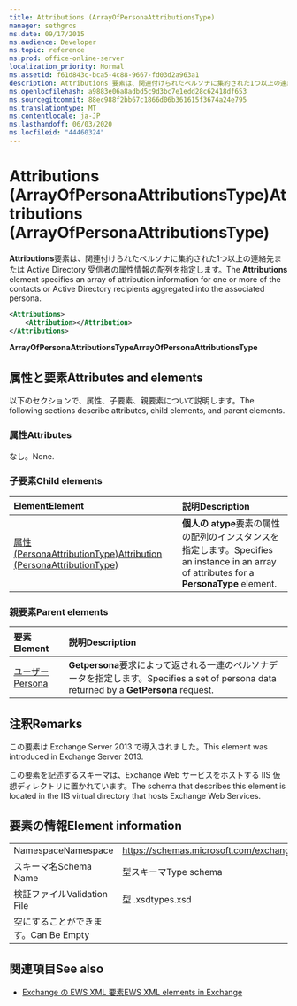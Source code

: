 ```yaml
---
title: Attributions (ArrayOfPersonaAttributionsType)
manager: sethgros
ms.date: 09/17/2015
ms.audience: Developer
ms.topic: reference
ms.prod: office-online-server
localization_priority: Normal
ms.assetid: f61d843c-bca5-4c88-9667-fd03d2a963a1
description: Attributions 要素は、関連付けられたペルソナに集約された1つ以上の連絡先または Active Directory 受信者の属性情報の配列を指定します。
ms.openlocfilehash: a9883e06a8adbd5c9d3bc7e1edd28c62418df653
ms.sourcegitcommit: 88ec988f2bb67c1866d06b361615f3674a24e795
ms.translationtype: MT
ms.contentlocale: ja-JP
ms.lasthandoff: 06/03/2020
ms.locfileid: "44460324"
---
```

# <a name="attributions-arrayofpersonaattributionstype"></a><span data-ttu-id="86d82-103">Attributions (ArrayOfPersonaAttributionsType)</span><span class="sxs-lookup"><span data-stu-id="86d82-103">Attributions (ArrayOfPersonaAttributionsType)</span></span>

<span data-ttu-id="86d82-104">**Attributions**要素は、関連付けられたペルソナに集約された1つ以上の連絡先または Active Directory 受信者の属性情報の配列を指定します。</span><span class="sxs-lookup"><span data-stu-id="86d82-104">The **Attributions** element specifies an array of attribution information for one or more of the contacts or Active Directory recipients aggregated into the associated persona.</span></span> 
  
```XML
<Attributions>
    <Attribution></Attribution>
</Attributions>
```

 <span data-ttu-id="86d82-105">**ArrayOfPersonaAttributionsType**</span><span class="sxs-lookup"><span data-stu-id="86d82-105">**ArrayOfPersonaAttributionsType**</span></span>
## <a name="attributes-and-elements"></a><span data-ttu-id="86d82-106">属性と要素</span><span class="sxs-lookup"><span data-stu-id="86d82-106">Attributes and elements</span></span>

<span data-ttu-id="86d82-107">以下のセクションで、属性、子要素、親要素について説明します。</span><span class="sxs-lookup"><span data-stu-id="86d82-107">The following sections describe attributes, child elements, and parent elements.</span></span>
  
### <a name="attributes"></a><span data-ttu-id="86d82-108">属性</span><span class="sxs-lookup"><span data-stu-id="86d82-108">Attributes</span></span>

<span data-ttu-id="86d82-109">なし。</span><span class="sxs-lookup"><span data-stu-id="86d82-109">None.</span></span>
  
### <a name="child-elements"></a><span data-ttu-id="86d82-110">子要素</span><span class="sxs-lookup"><span data-stu-id="86d82-110">Child elements</span></span>

|<span data-ttu-id="86d82-111">**Element**</span><span class="sxs-lookup"><span data-stu-id="86d82-111">**Element**</span></span>|<span data-ttu-id="86d82-112">**説明**</span><span class="sxs-lookup"><span data-stu-id="86d82-112">**Description**</span></span>|
|:-----|:-----|
|[<span data-ttu-id="86d82-113">属性 (PersonaAttributionType)</span><span class="sxs-lookup"><span data-stu-id="86d82-113">Attribution (PersonaAttributionType)</span></span>](attribution-personaattributiontype.md) <br/> |<span data-ttu-id="86d82-114">**個人の atype**要素の属性の配列のインスタンスを指定します。</span><span class="sxs-lookup"><span data-stu-id="86d82-114">Specifies an instance in an array of attributes for a **PersonaType** element.</span></span>  <br/> |
   
### <a name="parent-elements"></a><span data-ttu-id="86d82-115">親要素</span><span class="sxs-lookup"><span data-stu-id="86d82-115">Parent elements</span></span>

|<span data-ttu-id="86d82-116">**要素**</span><span class="sxs-lookup"><span data-stu-id="86d82-116">**Element**</span></span>|<span data-ttu-id="86d82-117">**説明**</span><span class="sxs-lookup"><span data-stu-id="86d82-117">**Description**</span></span>|
|:-----|:-----|
|[<span data-ttu-id="86d82-118">ユーザー</span><span class="sxs-lookup"><span data-stu-id="86d82-118">Persona</span></span>](persona.md) <br/> |<span data-ttu-id="86d82-119">**Getpersona**要求によって返される一連のペルソナデータを指定します。</span><span class="sxs-lookup"><span data-stu-id="86d82-119">Specifies a set of persona data returned by a **GetPersona** request.</span></span>  <br/> |
   
## <a name="remarks"></a><span data-ttu-id="86d82-120">注釈</span><span class="sxs-lookup"><span data-stu-id="86d82-120">Remarks</span></span>

<span data-ttu-id="86d82-121">この要素は Exchange Server 2013 で導入されました。</span><span class="sxs-lookup"><span data-stu-id="86d82-121">This element was introduced in Exchange Server 2013.</span></span>
  
<span data-ttu-id="86d82-122">この要素を記述するスキーマは、Exchange Web サービスをホストする IIS 仮想ディレクトリに置かれています。</span><span class="sxs-lookup"><span data-stu-id="86d82-122">The schema that describes this element is located in the IIS virtual directory that hosts Exchange Web Services.</span></span>
  
## <a name="element-information"></a><span data-ttu-id="86d82-123">要素の情報</span><span class="sxs-lookup"><span data-stu-id="86d82-123">Element information</span></span>

|||
|:-----|:-----|
|<span data-ttu-id="86d82-124">Namespace</span><span class="sxs-lookup"><span data-stu-id="86d82-124">Namespace</span></span>  <br/> |https://schemas.microsoft.com/exchange/services/2006/types  <br/> |
|<span data-ttu-id="86d82-125">スキーマ名</span><span class="sxs-lookup"><span data-stu-id="86d82-125">Schema Name</span></span>  <br/> |<span data-ttu-id="86d82-126">型スキーマ</span><span class="sxs-lookup"><span data-stu-id="86d82-126">Type schema</span></span>  <br/> |
|<span data-ttu-id="86d82-127">検証ファイル</span><span class="sxs-lookup"><span data-stu-id="86d82-127">Validation File</span></span>  <br/> |<span data-ttu-id="86d82-128">型 .xsd</span><span class="sxs-lookup"><span data-stu-id="86d82-128">types.xsd</span></span>  <br/> |
|<span data-ttu-id="86d82-129">空にすることができます。</span><span class="sxs-lookup"><span data-stu-id="86d82-129">Can Be Empty</span></span>  <br/> ||
   
## <a name="see-also"></a><span data-ttu-id="86d82-130">関連項目</span><span class="sxs-lookup"><span data-stu-id="86d82-130">See also</span></span>

- [<span data-ttu-id="86d82-131">Exchange の EWS XML 要素</span><span class="sxs-lookup"><span data-stu-id="86d82-131">EWS XML elements in Exchange</span></span>](ews-xml-elements-in-exchange.md)

